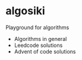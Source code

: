 # algosiki
Playground for algorithms

- Algorithms in general
- Leedcode solutions
- Advent of code solutions
